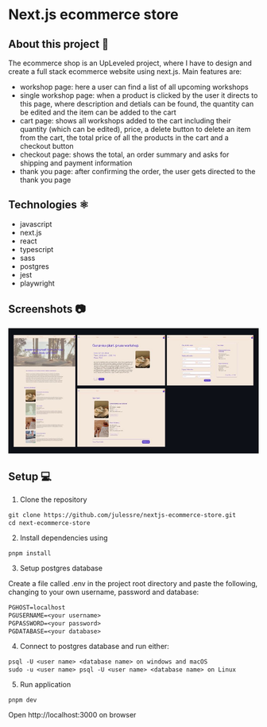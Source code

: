 <h1>Next.js ecommerce store</h1>

<h2>About this project 📝</h2>
The ecommerce shop is an UpLeveled project, where I have to design and create a full stack ecommerce website using next.js.
Main features are:

- workshop page: here a user can find a list of all upcoming workshops
- single workshop page: when a product is clicked by the user it directs to this page, where description and detials can be found, the quantity can be edited and the item can be added to the cart
- cart page: shows all workshops added to the cart including their quantity (which can be edited), price, a delete button to delete an item from the cart, the total price of all the products in the cart and a checkout button
- checkout page: shows the total, an order summary and asks for shipping and payment information
- thank you page: after confirming the order, the user gets directed to the thank you page

<h2>Technologies ⚛️ </h2>

- javascript
- next.js
- react
- typescript
- sass
- postgres
- jest
- playwright

<h2>Screenshots 📷</h2>

<p align="left">
  <img src="./public/images/readme.jpg" width="800" alt="homepage">
</p>

<h2>Setup 💻</h2>

1. Clone the repository

```
git clone https://github.com/julessre/nextjs-ecommerce-store.git
cd next-ecommerce-store
```

2. Install dependencies using

```
pnpm install
```

3. Setup postgres database

Create a file called .env in the project root directory and paste the following, changing to your own username, password and database:

```
PGHOST=localhost
PGUSERNAME=<your username>
PGPASSWORD=<your password>
PGDATABASE=<your database>
```

4. Connect to postgres database and run either:

```
psql -U <user name> <database name> on windows and macOS
sudo -u <user name> psql -U <user name> <database name> on Linux
```

5. Run application

```
pnpm dev
```

Open http://localhost:3000 on browser
